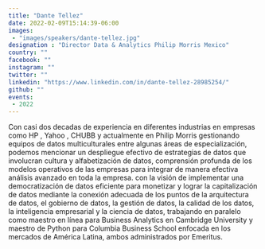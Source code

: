 ```yaml
---
title: "Dante Tellez"
date: 2022-02-09T15:14:39-06:00
images:
 - "images/speakers/dante-tellez.jpg"
designation : "Director Data & Analytics Philip Morris Mexico"
country: ""
facebook: ""
instagram: ""
twitter: ""
linkedin: "https://www.linkedin.com/in/dante-tellez-28985254/"
github: ""
events:
 - 2022
---
```


Con casi dos decadas de experiencia en diferentes industrias en empresas como HP , Yahoo , CHUBB y actualmente en Philip Morris  gestionando equipos de datos multiculturales entre algunas áreas de especialización, podemos mencionar un despliegue efectivo de estrategias de datos que involucran cultura y alfabetización de datos, comprensión profunda de los modelos operativos de las empresas para integrar de manera efectiva análisis avanzado en toda la empresa. con la visión de implementar una democratización de datos eficiente para monetizar y lograr la capitalización de datos mediante la conexión adecuada de los puntos de la arquitectura de datos, el gobierno de datos, la gestión de datos, la calidad de los datos, la inteligencia empresarial y la ciencia de datos, trabajando en paralelo como maestro en línea para Business Analytics en Cambridge University y maestro de Python para Columbia Business School enfocada en los mercados de América Latina, ambos administrados por Emeritus.

